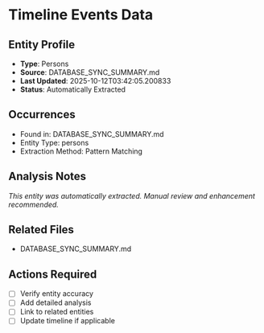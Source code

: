# Timeline Events Data

## Entity Profile
- **Type**: Persons
- **Source**: DATABASE_SYNC_SUMMARY.md
- **Last Updated**: 2025-10-12T03:42:05.200833
- **Status**: Automatically Extracted

## Occurrences
- Found in: DATABASE_SYNC_SUMMARY.md
- Entity Type: persons
- Extraction Method: Pattern Matching

## Analysis Notes
*This entity was automatically extracted. Manual review and enhancement recommended.*

## Related Files
- DATABASE_SYNC_SUMMARY.md

## Actions Required
- [ ] Verify entity accuracy
- [ ] Add detailed analysis
- [ ] Link to related entities
- [ ] Update timeline if applicable
